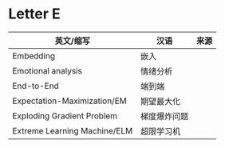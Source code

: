 # Letter E

英文/缩写|汉语|来源
---|---|---
Embedding|嵌入|
Emotional analysis|情绪分析|
End-to-End|端到端|
Expectation-Maximization/EM|期望最大化|
Exploding Gradient Problem|梯度爆炸问题|
Extreme Learning Machine/ELM|超限学习机|
